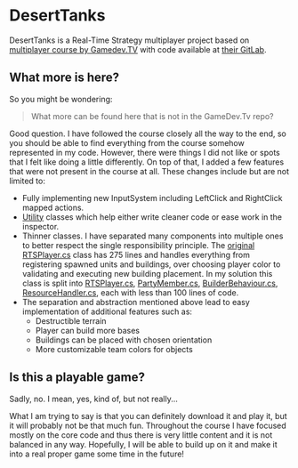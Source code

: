 # DesertTanks
 DesertTanks is a Real-Time Strategy multiplayer project based on
 [multiplayer course by Gamedev.TV](https://www.gamedev.tv/p/unity-multiplayer) 
 with code available at 
 [their GitLab](https://gitlab.com/GameDevTV/UnityMultiplayer/RealTimeStrategy).

## What more is here?
So you might be wondering:
>What more can be found here that is not in the GameDev.Tv repo? 

Good question. I have followed the course closely all the way to the end, so you 
should be able to find everything from the course somehow represented in my code.
However, there were things I did not like or spots that I felt like doing a little
differently. On top of that, I added a few features that were not present in the 
course at all. These changes include but are not limited to:

  * Fully implementing new InputSystem including LeftClick and RightClick mapped actions.
  * [Utility](https://github.com/Stopa42/DesertTanks/tree/main/DesertTanks_Unity/Assets/Scripts/Utility)
    classes which help either write cleaner code or ease work in the inspector.
  * Thinner classes. I have separated many components into multiple ones to better respect the single responsibility principle. 
    The [original RTSPlayer.cs](https://gitlab.com/GameDevTV/UnityMultiplayer/RealTimeStrategy/-/blob/master/Assets/Scripts/Networking/RTSPlayer.cs) 
    class has 275 lines and handles everything from registering spawned units and buildings, over choosing player color to validating and executing new building placement. 
    In my solution this class is split into 
    [RTSPlayer.cs](https://github.com/Stopa42/DesertTanks/blob/main/DesertTanks_Unity/Assets/Scripts/Player/RTSPlayer.cs),
    [PartyMember.cs](https://github.com/Stopa42/DesertTanks/blob/main/DesertTanks_Unity/Assets/Scripts/Player/PartyMember.cs), 
    [BuilderBehaviour.cs](https://github.com/Stopa42/DesertTanks/blob/main/DesertTanks_Unity/Assets/Scripts/Player/BuilderBehaviour.cs), 
    [ResourceHandler.cs](https://github.com/Stopa42/DesertTanks/blob/main/DesertTanks_Unity/Assets/Scripts/Player/ResourceHandler.cs), 
    each with less than 100 lines of code.
  * The separation and abstraction mentioned above lead to easy implementation of additional features such as:
    * Destructible terrain
    * Player can build more bases
    * Buildings can be placed with chosen orientation
    * More customizable team colors for objects
    
## Is this a playable game?
Sadly, no. I mean, yes, kind of, but not really...

What I am trying to say is that you can definitely download it and play it, but it will probably not be that much fun. 
Throughout the course I have focused mostly on the core code and thus there is very little content and it is not balanced in any way.
Hopefully, I will be able to build up on it and make it into a real proper game some time in the future!

[screenshot]: https://github.com/Stopa42/DesertTanks/blob/main/screenshot.png "Screenshot of DesertTanks"
